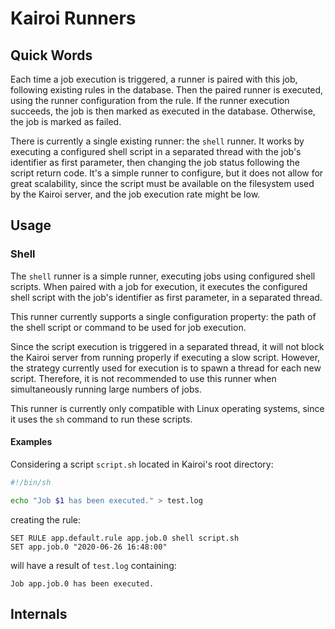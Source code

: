 # Kairoi Runners

## Quick Words

Each time a job execution is triggered, a runner is paired with this job, following existing rules in the database. Then the paired runner is executed, using the runner configuration from the rule. If the runner execution succeeds, the job is then marked as executed in the database. Otherwise, the job is marked as failed.

There is currently a single existing runner: the `shell` runner. It works by executing a configured shell script in a separated thread with the job's identifier as first parameter, then changing the job status following the script return code. It's a simple runner to configure, but it does not allow for great scalability, since the script must be available on the filesystem used by the Kairoi server, and the job execution rate might be low.

## Usage

### Shell

The `shell` runner is a simple runner, executing jobs using configured shell scripts. When paired with a job for execution, it executes the configured shell script with the job's identifier as first parameter, in a separated thread.

This runner currently supports a single configuration property: the path of the shell script or command to be used for job execution.

Since the script execution is triggered in a separated thread, it will not block the Kairoi server from running properly if executing a slow script. However, the strategy currently used for execution is to spawn a thread for each new script. Therefore, it is not recommended to use this runner when simultaneously running large numbers of jobs.

This runner is currently only compatible with Linux operating systems, since it uses the `sh` command to run these scripts.

#### Examples

Considering a script `script.sh` located in Kairoi's root directory:

```sh
#!/bin/sh

echo "Job $1 has been executed." > test.log
```

creating the rule:

```
SET RULE app.default.rule app.job.0 shell script.sh
SET app.job.0 "2020-06-26 16:48:00"
```

will have a result of `test.log` containing:

```
Job app.job.0 has been executed.
```

## Internals
